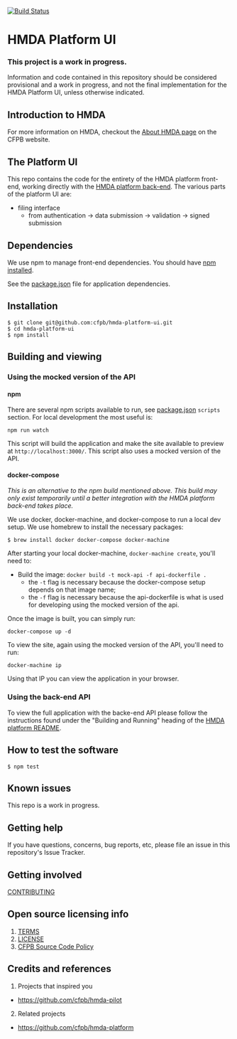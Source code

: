 [![Build Status](https://travis-ci.org/cfpb/hmda-platform-ui.svg?branch=master)](https://travis-ci.org/cfpb/hmda-platform-ui)

# HMDA Platform UI

### This project is a work in progress.

Information and code contained in this repository should be considered provisional and a work in progress, and not the final implementation for the HMDA Platform UI, unless otherwise indicated.

## Introduction to HMDA

For more information on HMDA, checkout the [About HMDA page](http://www.consumerfinance.gov/data-research/hmda/learn-more) on the CFPB website.

## The Platform UI

This repo contains the code for the entirety of the HMDA platform front-end, working directly with the [HMDA platform back-end](https://github.com/cfpb/hmda-platform). The various parts of the platform UI are:

- filing interface
  - from authentication -> data submission -> validation -> signed submission

## Dependencies

We use npm to manage front-end dependencies. You should have [npm installed](https://nodejs.org/en/).

See the [package.json](https://github.com/cfpb/hmda-platform-ui/blob/master/package.json) file for application dependencies.

## Installation

``` shell
$ git clone git@github.com:cfpb/hmda-platform-ui.git
$ cd hmda-platform-ui
$ npm install
```

## Building and viewing

### Using the mocked version of the API

#### npm

There are several npm scripts available to run, see [package.json](https://github.com/cfpb/hmda-platform-ui/blob/master/package.json) `scripts` section. For local development the most useful is:

``` shell
npm run watch
```

This script will build the application and make the site available to preview at `http://localhost:3000/`. This script also uses a mocked version of the API.

#### docker-compose

 _This is an alternative to the npm build mentioned above. This build may only exist temporarily until a better integration with the HMDA platform back-end takes place._

We use docker, docker-machine, and docker-compose to run a local dev setup. We use homebrew to install the necessary packages:

``` shell
$ brew install docker docker-compose docker-machine
```

After starting your local docker-machine, `docker-machine create`, you'll need to:

- Build the image: `docker build -t mock-api -f api-dockerfile .`
  - the `-t` flag is necessary because the docker-compose setup depends on that image name;
  - the `-f` flag is necessary because the api-dockerfile is what is used for developing using the mocked version of the api.

Once the image is built, you can simply run:

`docker-compose up -d`

To view the site, again using the mocked version of the API, you'll need to run:

`docker-machine ip`

Using that IP you can view the application in your browser.

### Using the back-end API

To view the full application with the backe-end API please follow the instructions found under the "Building and Running" heading of the [HMDA platform README](https://github.com/cfpb/hmda-platform).


## How to test the software

``` shell
$ npm test
```

## Known issues

This repo is a work in progress.

## Getting help

If you have questions, concerns, bug reports, etc, please file an issue in this repository's Issue Tracker.

## Getting involved

[CONTRIBUTING](CONTRIBUTING.md)

## Open source licensing info
1. [TERMS](TERMS.md)
2. [LICENSE](LICENSE)
3. [CFPB Source Code Policy](https://github.com/cfpb/source-code-policy/)

## Credits and references

1. Projects that inspired you
  - https://github.com/cfpb/hmda-pilot
2. Related projects
  - https://github.com/cfpb/hmda-platform
